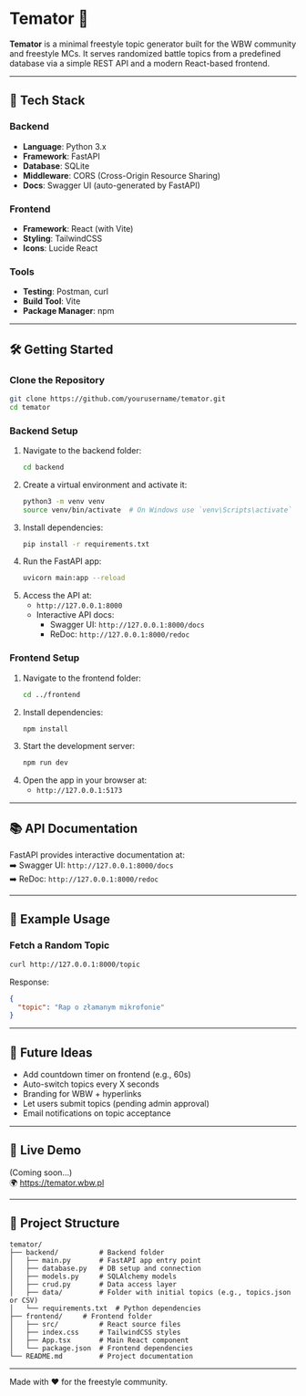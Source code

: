 # Temator 🎤

**Temator** is a minimal freestyle topic generator built for the WBW community and freestyle MCs. It serves randomized battle topics from a predefined database via a simple REST API and a modern React-based frontend.

---

## 🚀 Tech Stack

### Backend
- **Language**: Python 3.x
- **Framework**: FastAPI
- **Database**: SQLite
- **Middleware**: CORS (Cross-Origin Resource Sharing)
- **Docs**: Swagger UI (auto-generated by FastAPI)

### Frontend
- **Framework**: React (with Vite)
- **Styling**: TailwindCSS
- **Icons**: Lucide React

### Tools
- **Testing**: Postman, curl
- **Build Tool**: Vite
- **Package Manager**: npm

---

## 🛠️ Getting Started

### Clone the Repository
```bash
git clone https://github.com/yourusername/temator.git
cd temator
```

### Backend Setup
1. Navigate to the backend folder:
   ```bash
   cd backend
   ```
2. Create a virtual environment and activate it:
   ```bash
   python3 -m venv venv
   source venv/bin/activate  # On Windows use `venv\Scripts\activate`
   ```
3. Install dependencies:
   ```bash
   pip install -r requirements.txt
   ```
4. Run the FastAPI app:
   ```bash
   uvicorn main:app --reload
   ```
5. Access the API at:
   - `http://127.0.0.1:8000`
   - Interactive API docs:
     - Swagger UI: `http://127.0.0.1:8000/docs`
     - ReDoc: `http://127.0.0.1:8000/redoc`

### Frontend Setup
1. Navigate to the frontend folder:
   ```bash
   cd ../frontend
   ```
2. Install dependencies:
   ```bash
   npm install
   ```
3. Start the development server:
   ```bash
   npm run dev
   ```
4. Open the app in your browser at:
   - `http://127.0.0.1:5173`

---

## 📚 API Documentation

FastAPI provides interactive documentation at:  
➡️ Swagger UI: `http://127.0.0.1:8000/docs`  
➡️ ReDoc: `http://127.0.0.1:8000/redoc`

---

## 🧪 Example Usage

### Fetch a Random Topic
```bash
curl http://127.0.0.1:8000/topic
```

Response:
```json
{
  "topic": "Rap o złamanym mikrofonie"
}
```

---

## 🌱 Future Ideas

- Add countdown timer on frontend (e.g., 60s)
- Auto-switch topics every X seconds
- Branding for WBW + hyperlinks
- Let users submit topics (pending admin approval)
- Email notifications on topic acceptance

---

## 🔗 Live Demo

(Coming soon...)  
🌍 https://temator.wbw.pl

---

## 📁 Project Structure

```
temator/
├── backend/          # Backend folder
│   ├── main.py       # FastAPI app entry point
│   ├── database.py   # DB setup and connection
│   ├── models.py     # SQLAlchemy models
│   ├── crud.py       # Data access layer
│   ├── data/         # Folder with initial topics (e.g., topics.json or CSV)
│   └── requirements.txt  # Python dependencies
├── frontend/     # Frontend folder
│   ├── src/          # React source files
│   ├── index.css     # TailwindCSS styles
│   ├── App.tsx       # Main React component
│   └── package.json  # Frontend dependencies
└── README.md         # Project documentation
```

---

Made with ❤️ for the freestyle community.